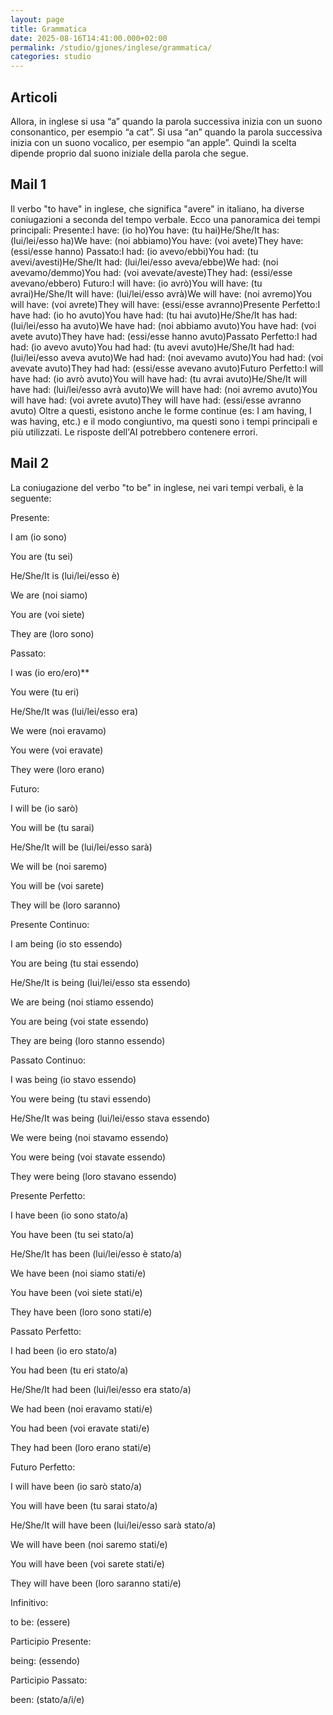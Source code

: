 ```yaml
---
layout: page
title: Grammatica
date: 2025-08-16T14:41:00.000+02:00
permalink: /studio/gjones/inglese/grammatica/
categories: studio
---
```

## Articoli

Allora, in inglese si usa “a” quando la parola successiva inizia con un suono consonantico, per esempio “a cat”. Si usa “an” quando la parola successiva inizia con un suono vocalico, per esempio “an apple”. Quindi la scelta dipende proprio dal suono iniziale della parola che segue.

## Mail 1

Il verbo "to have" in inglese, che significa "avere" in italiano, ha diverse coniugazioni a seconda del tempo verbale. Ecco una panoramica dei tempi principali: Presente:I have: (io ho)You have: (tu hai)He/She/It has: (lui/lei/esso ha)We have: (noi abbiamo)You have: (voi avete)They have: (essi/esse hanno) Passato:I had: (io avevo/ebbi)You had: (tu avevi/avesti)He/She/It had: (lui/lei/esso aveva/ebbe)We had: (noi avevamo/demmo)You had: (voi avevate/aveste)They had: (essi/esse avevano/ebbero) Futuro:I will have: (io avrò)You will have: (tu avrai)He/She/It will have: (lui/lei/esso avrà)We will have: (noi avremo)You will have: (voi avrete)They will have: (essi/esse avranno)Presente Perfetto:I have had: (io ho avuto)You have had: (tu hai avuto)He/She/It has had: (lui/lei/esso ha avuto)We have had: (noi abbiamo avuto)You have had: (voi avete avuto)They have had: (essi/esse hanno avuto)Passato Perfetto:I had had: (io avevo avuto)You had had: (tu avevi avuto)He/She/It had had: (lui/lei/esso aveva avuto)We had had: (noi avevamo avuto)You had had: (voi avevate avuto)They had had: (essi/esse avevano avuto)Futuro Perfetto:I will have had: (io avrò avuto)You will have had: (tu avrai avuto)He/She/It will have had: (lui/lei/esso avrà avuto)We will have had: (noi avremo avuto)You will have had: (voi avrete avuto)They will have had: (essi/esse avranno avuto) Oltre a questi, esistono anche le forme continue (es: I am having, I was having, etc.) e il modo congiuntivo, ma questi sono i tempi principali e più utilizzati. Le risposte dell'AI potrebbero contenere errori. 

## Mail 2

La coniugazione del verbo "to be" in inglese, nei vari tempi verbali, è la seguente:

Presente:

I am (io sono)

You are (tu sei)

He/She/It is (lui/lei/esso è)

We are (noi siamo)

You are (voi siete)

They are (loro sono) 

Passato:

I was (io ero/ero)\*\*

You were (tu eri)

He/She/It was (lui/lei/esso era)

We were (noi eravamo)

You were (voi eravate)

They were (loro erano) 

Futuro:

I will be (io sarò)

You will be (tu sarai)

He/She/It will be (lui/lei/esso sarà)

We will be (noi saremo)

You will be (voi sarete)

They will be (loro saranno) 

Presente Continuo:

I am being (io sto essendo)

You are being (tu stai essendo)

He/She/It is being (lui/lei/esso sta essendo)

We are being (noi stiamo essendo)

You are being (voi state essendo)

They are being (loro stanno essendo)

Passato Continuo:

I was being (io stavo essendo)

You were being (tu stavi essendo)

He/She/It was being (lui/lei/esso stava essendo)

We were being (noi stavamo essendo)

You were being (voi stavate essendo)

They were being (loro stavano essendo) 

Presente Perfetto:

I have been (io sono stato/a)

You have been (tu sei stato/a)

He/She/It has been (lui/lei/esso è stato/a)

We have been (noi siamo stati/e)

You have been (voi siete stati/e)

They have been (loro sono stati/e) 

Passato Perfetto:

I had been (io ero stato/a)

You had been (tu eri stato/a)

He/She/It had been (lui/lei/esso era stato/a)

We had been (noi eravamo stati/e)

You had been (voi eravate stati/e)

They had been (loro erano stati/e) 

Futuro Perfetto:

I will have been (io sarò stato/a)

You will have been (tu sarai stato/a)

He/She/It will have been (lui/lei/esso sarà stato/a)

We will have been (noi saremo stati/e)

You will have been (voi sarete stati/e)

They will have been (loro saranno stati/e) 

Infinitivo:

to be: (essere)

Participio Presente:

being: (essendo)

Participio Passato:

been: (stato/a/i/e)

